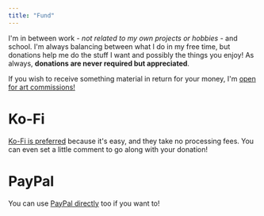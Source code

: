 ```yaml
---
title: "Fund"
---
```


I'm in between work - _not related to my own projects or hobbies_ - and school. I'm always balancing between what I do in my
free time, but donations help me do the stuff I want and possibly the things you enjoy! As always, **donations are never required but appreciated**.

If you wish to receive something material in return for your money, I'm [open for art commissions!](/commission)

# Ko-Fi

[Ko-Fi is preferred](https://ko-fi.com/redstrate) because it's easy, and they take no processing fees. You can even set a little comment to go
along with your donation!

# PayPal

You can use [PayPal directly](https://paypal.me/redstrate) too if you want to!
